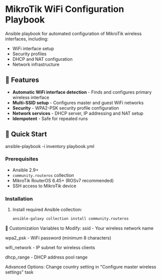 # MikroTik WiFi Configuration Playbook

Ansible playbook for automated configuration of MikroTik wireless interfaces, including:
- WiFi interface setup
- Security profiles
- DHCP and NAT configuration
- Network infrastructure

## 📌 Features

- **Automatic WiFi interface detection** - Finds and configures primary wireless interface
- **Multi-SSID setup** - Configures master and guest WiFi networks
- **Security** - WPA2-PSK security profile configuration
- **Network services** - DHCP server, IP addressing and NAT setup
- **Idempotent** - Safe for repeated runs

## 🚀 Quick Start
ansible-playbook -i inventory playbook.yml
### Prerequisites
- Ansible 2.9+
- `community.routeros` collection
- MikroTik RouterOS 6.45+ (ROSv7 recommended)
- SSH access to MikroTik device

### Installation
1. Install required Ansible collection:
   ```bash
   ansible-galaxy collection install community.routeros
🔧 Customization
Variables to Modify:
ssid - Your wireless network name

wpa2_psk - WiFi password (minimum 8 characters)

wifi_network - IP subnet for wireless clients

dhcp_range - DHCP address pool range

Advanced Options:
Change country setting in "Configure master wireless settings" task
